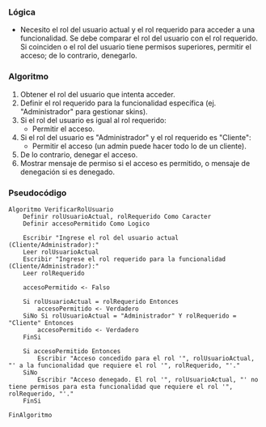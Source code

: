 ### Lógica

* Necesito el rol del usuario actual y el rol requerido para acceder a una funcionalidad. Se debe comparar el rol del usuario con el rol requerido. Si coinciden o el rol del usuario tiene permisos superiores, permitir el acceso; de lo contrario, denegarlo.

### Algoritmo

1. Obtener el rol del usuario que intenta acceder.
2. Definir el rol requerido para la funcionalidad específica (ej. "Administrador" para gestionar skins).
3. Si el rol del usuario es igual al rol requerido:
    * Permitir el acceso.
4. Si el rol del usuario es "Administrador" y el rol requerido es "Cliente":
    * Permitir el acceso (un admin puede hacer todo lo de un cliente).
5. De lo contrario, denegar el acceso.
6. Mostrar mensaje de permiso si el acceso es permitido, o mensaje de denegación si es denegado.

### Pseudocódigo

```
Algoritmo VerificarRolUsuario
    Definir rolUsuarioActual, rolRequerido Como Caracter
    Definir accesoPermitido Como Logico

    Escribir "Ingrese el rol del usuario actual (Cliente/Administrador):"
    Leer rolUsuarioActual
    Escribir "Ingrese el rol requerido para la funcionalidad (Cliente/Administrador):"
    Leer rolRequerido

    accesoPermitido <- Falso

    Si rolUsuarioActual = rolRequerido Entonces
        accesoPermitido <- Verdadero
    SiNo Si rolUsuarioActual = "Administrador" Y rolRequerido = "Cliente" Entonces
        accesoPermitido <- Verdadero
    FinSi

    Si accesoPermitido Entonces
        Escribir "Acceso concedido para el rol '", rolUsuarioActual, "' a la funcionalidad que requiere el rol '", rolRequerido, "'."
    SiNo
        Escribir "Acceso denegado. El rol '", rolUsuarioActual, "' no tiene permisos para esta funcionalidad que requiere el rol '", rolRequerido, "'."
    FinSi

FinAlgoritmo
```
